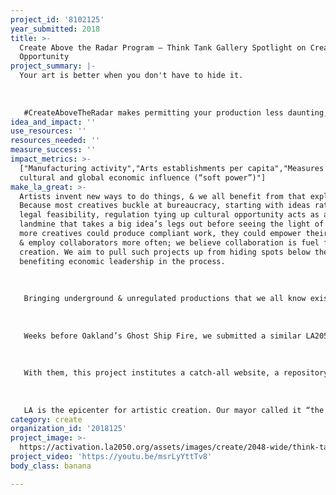 ```yaml
---
project_id: '8102125'
year_submitted: 2018
title: >-
  Create Above the Radar Program – Think Tank Gallery Spotlight on Creative
  Opportunity
project_summary: |-
  Your art is better when you don't have to hide it. 
   
   
   
   #CreateAboveTheRadar makes permitting your production less daunting, & provides opportunities for your show, mural, or event to find a scene in LA
idea_and_impact: ''
use_resources: ''
resources_needed: ''
measure_success: ''
impact_metrics: >-
  ["Manufacturing activity","Arts establishments per capita","Measures of
  cultural and global economic influence (“soft power”)"]
make_la_great: >-
  Artists invent new ways to do things, & we all benefit from that exploration.
  Because most creatives buckle at bureaucracy, starting with ideas rather than
  legal feasibility, regulation tying up cultural opportunity acts as a hidden
  landmine that takes a big idea’s legs out before seeing the light of day. If
  more creatives could produce compliant work, they could empower their practice
  & employ collaborators more often; we believe collaboration is fuel for
  creation. We aim to pull such projects up from hiding spots below the radar,
  benefiting economic leadership in the process.
   
   
   
   Bringing underground & unregulated productions that we all know exist out of the shadows removes fear to advertise or engage with the community. It also provides local economic impact by tapping a wider audience, allowing for open dialog between artists’ audiences & the City, free of hiding their art from regulation.
   
   
   
   Weeks before Oakland’s Ghost Ship Fire, we submitted a similar LA2050 application, provided an honorable mention by judges. Since then, we’ve been offering free consultations to DIY productions coming to us after compliance speedbumps. We also co-directed Bringing Back Broadway’s annual festival spearheading use of nontraditional spaces for 3 years, with 90k+ attendees. Now we’ve been invited to join LEIA (below) to form a permitting committee with governing bodies that regulate safety for artistic creation in LA.
   
   
   
   With them, this project institutes a catch-all website, a repository for regulatory measures & how to smoothly work through them. This resource is assembled by our experts, with a large survey of problems from local creators & solutions to those problems. It will be sent to various governing bodies for feedback, but will exist as a standalone asset for creators to explore. While it will not automatically send users directly to agency inboxes or applications (using up limited government resources for such consultation), it will provide creators with a checkbox & drop down menu system that bounces them out to informative pages on how to create compliant events & artworks. The resource will culminate with hyperlinks to application forms & office contact information, once they reach the point that agency outreach is appropriate.
   
   
   
   LA is the epicenter for artistic creation. Our mayor called it “the most creative city in the history of the world,” but its permitting process has been convoluted, & many large projects have been chopped off at the knees. The vast sprawl & diverse creative industry of our city allows for boundary pushing work, matching our city’s constant flux of neighborhood boundaries, & we have witnessed a group of artists eager to know what the city wants from them. At the moment, the largest projects that these creators produce are fleeing to cities that have less intimidating processes (recently, the massive “Tension” show’s move to Vegas), & it's time to regain LA’s place as the most vibrant, immersive region for artistic monetization
category: create
organization_id: '2018125'
project_image: >-
  https://activation.la2050.org/assets/images/create/2048-wide/think-tank-productions-inc-dba-think-tank-gallery.jpg
project_video: 'https://youtu.be/msrLyYttTv8'
body_class: banana

---
```

